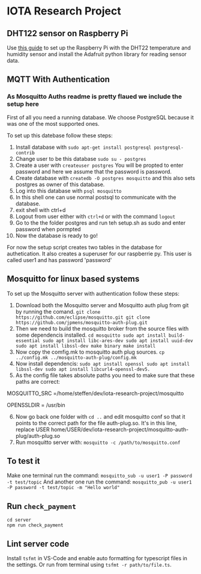 # IOTA Research Project


## DHT122 sensor on Raspberry Pi
Use [this guide](https://tutorials-raspberrypi.com/raspberry-pi-measure-humidity-temperature-dht11-dht22/) to set up the Raspberry Pi with the DHT22 temperature and humidity sensor and install the Adafruit python library for reading sensor data.

## MQTT With Authentication

### As Mosquitto Auths readme is pretty flaued we include the setup here

First of all you need a running database. We choose PostgreSQL because it was one of the most supported ones.

To set up this datebase follow these steps:

1. Install database with `sudo apt-get install postgresql postgresql-contrib`
2. Change user to be this database `sudo su - postgres`
3. Create a user with `createuser postgres` You will be propted to enter password and here we assume that the password is password. 
4. Create database with `createdb -O postgres mosquitto` and this also sets postgres as owner of this database.
5. Log into this database with `psql mosquitto`
6. In this shell one can use normal postsql to communicate with the database.
7. exit shell with ctrl+d 
8. Logout from user either with `ctrl+d` or with the command `logout`
9. Go to the the folder postgres and run teh setup.sh as sudo and enter password when pormpted
10. Now the database is ready to go! 

For now the setup script creates two tables in the database for authetication. It also creates a superuser for our raspberrie py. This user is called user1 and has password 'password'

## Mosquitto for linux based systems

To set up the Mosquitto server with authentication follow these steps:

1. Download both the Mosquitto server and Mosquitto auth plug from git by running the comand.
`git clone https://github.com/eclipse/mosquitto.git
git clone https://github.com/jpmens/mosquitto-auth-plug.git`
2. Then we need to build the mosquitto broker from the source files with some dependencis installed. 
`cd mosquitto
sudo apt install build-essential
sudo apt install libc-ares-dev
sudo apt install uuid-dev 
sudo apt install libssl-dev
make binary
make install`
3. Now copy the comfig.mk to mosquitto auth plug sources.
`cp ../config.mk ../mosquitto-auth-plug/config.mk`
4. Now install dependencis:
`sudo apt install openssl
sudo apt install libssl-dev
sudo apt install libcurl4-openssl-dev5.` 
5. As the config file takes absolute paths you need to make sure that these paths are correct:

MOSQUITTO_SRC =/home/steffen/dev/iota-research-project/mosquitto

OPENSSLDIR = /usr/bin

6. Now go back one folder with `cd ..` and edit mosquitto conf so that it points to the correct path for the file auth-plug.so.
It's in this line, replace USER
home/USER/dev/iota-research-project/mosquitto-auth-plug/auth-plug.so
7. Run mosquitto server with:
`mosquitto -c /path/to/mosquitto.conf`

## To test it
Make one terminal run the command: 
`mosquitto_sub -u user1 -P password -t test/topic`
And another one run the command:
`mosquitto_pub -u user1 -P password -t test/topic -m "Hello world"`

## Run `check_payment`

```
cd server
npm run check_payment
```

## Lint server code

Install `tsfmt` in VS-Code and enable auto formatting for typescript files in the settings. Or run from terminal using `tsfmt -r path/to/file.ts`.

